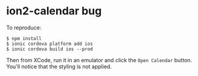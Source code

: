 # ion2-calendar bug

To reproduce:

    $ npm install
    $ ionic cordova platform add ios
    $ ionic cordova build ios --prod

Then from XCode, run it in an emulator and click the `Open Calendar` button. You'll notice that the styling is not applied.